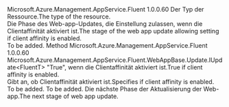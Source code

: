 <Type Name="IWithClientAffinityEnabled&lt;FluentT&gt;" FullName="Microsoft.Azure.Management.AppService.Fluent.WebAppBase.Update.IWithClientAffinityEnabled&lt;FluentT&gt;">
  <TypeSignature Language="C#" Value="public interface IWithClientAffinityEnabled&lt;FluentT&gt;" />
  <TypeSignature Language="ILAsm" Value=".class public interface auto ansi abstract IWithClientAffinityEnabled`1&lt;FluentT&gt;" />
  <TypeSignature Language="DocId" Value="T:Microsoft.Azure.Management.AppService.Fluent.WebAppBase.Update.IWithClientAffinityEnabled`1" />
  <TypeSignature Language="VB.NET" Value="Public Interface IWithClientAffinityEnabled(Of FluentT)" />
  <TypeSignature Language="F#" Value="type IWithClientAffinityEnabled&lt;'FluentT&gt; = interface" />
  <AssemblyInfo>
    <AssemblyName>Microsoft.Azure.Management.AppService.Fluent</AssemblyName>
    <AssemblyVersion>1.0.0.60</AssemblyVersion>
  </AssemblyInfo>
  <TypeParameters>
    <TypeParameter Name="FluentT" />
  </TypeParameters>
  <Interfaces />
  <Docs>
    <typeparam name="FluentT"><span data-ttu-id="0a353-101">Der Typ der Ressource.</span><span class="sxs-lookup"><span data-stu-id="0a353-101">The type of the resource.</span></span></typeparam>
    <summary>
            <span data-ttu-id="0a353-102">Die Phase des Web-app-Updates, die Einstellung zulassen, wenn die Clientaffinität aktiviert ist.</span><span class="sxs-lookup"><span data-stu-id="0a353-102">The stage of the web app update allowing setting if client affinity is enabled.</span></span>
            </summary>
    <remarks>To be added.</remarks>
  </Docs>
  <Members>
    <Member MemberName="WithClientAffinityEnabled">
      <MemberSignature Language="C#" Value="public Microsoft.Azure.Management.AppService.Fluent.WebAppBase.Update.IUpdate&lt;FluentT&gt; WithClientAffinityEnabled (bool enabled);" />
      <MemberSignature Language="ILAsm" Value=".method public hidebysig newslot virtual instance class Microsoft.Azure.Management.AppService.Fluent.WebAppBase.Update.IUpdate`1&lt;!FluentT&gt; WithClientAffinityEnabled(bool enabled) cil managed" />
      <MemberSignature Language="DocId" Value="M:Microsoft.Azure.Management.AppService.Fluent.WebAppBase.Update.IWithClientAffinityEnabled`1.WithClientAffinityEnabled(System.Boolean)" />
      <MemberSignature Language="VB.NET" Value="Public Function WithClientAffinityEnabled (enabled As Boolean) As IUpdate(Of FluentT)" />
      <MemberSignature Language="F#" Value="abstract member WithClientAffinityEnabled : bool -&gt; Microsoft.Azure.Management.AppService.Fluent.WebAppBase.Update.IUpdate&lt;'FluentT&gt;" Usage="iWithClientAffinityEnabled.WithClientAffinityEnabled enabled" />
      <MemberType>Method</MemberType>
      <AssemblyInfo>
        <AssemblyName>Microsoft.Azure.Management.AppService.Fluent</AssemblyName>
        <AssemblyVersion>1.0.0.60</AssemblyVersion>
      </AssemblyInfo>
      <ReturnValue>
        <ReturnType>Microsoft.Azure.Management.AppService.Fluent.WebAppBase.Update.IUpdate&lt;FluentT&gt;</ReturnType>
      </ReturnValue>
      <Parameters>
        <Parameter Name="enabled" Type="System.Boolean" />
      </Parameters>
      <Docs>
        <param name="enabled"><span data-ttu-id="0a353-103">"True", wenn die Clientaffinität aktiviert ist.</span><span class="sxs-lookup"><span data-stu-id="0a353-103">True if client affinity is enabled.</span></span></param>
        <summary>
            <span data-ttu-id="0a353-104">Gibt an, ob Clientaffinität aktiviert ist.</span><span class="sxs-lookup"><span data-stu-id="0a353-104">Specifies if client affinity is enabled.</span></span>
            </summary>
        <returns>To be added.</returns>
        <remarks>To be added.</remarks>
        <return><span data-ttu-id="0a353-105">Die nächste Phase der Aktualisierung der Web-app.</span><span class="sxs-lookup"><span data-stu-id="0a353-105">The next stage of web app update.</span></span></return>
      </Docs>
    </Member>
  </Members>
</Type>